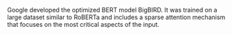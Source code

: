 Google developed the optimized BERT model BigBIRD. It was trained on a large
dataset similar to RoBERTa and includes a sparse attention mechanism that focuses on the most
critical aspects of the input.
